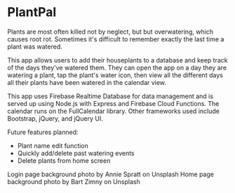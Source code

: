 # PlantPal

Plants are most often killed not by neglect, but but overwatering, which causes root rot. Sometimes it's difficult to remember exactly the last time a plant was watered.

This app allows users to add their houseplants to a database and keep track of the days they've watered them. They can open the app on a day they are watering a plant, tap the plant's water icon, then view all the different days all their plants have been watered in the calendar view.

This app uses Firebase Realtime Database for data management and is served up using Node.js with Express and Firebase Cloud Functions. The calendar runs on the FullCalendar library. Other frameworks used include Bootstrap, jQuery, and jQuery UI.

Future features planned:
- Plant name edit function
- Quickly add/delete past watering events
- Delete plants from home screen

Login page background photo by Annie Spratt on Unsplash
Home page background photo by Bart Zimny on Unsplash